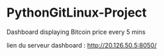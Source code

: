 # PythonGitLinux-Project
Dashboard displaying Bitcoin price every 5 mins

lien du serveur dashboard : 
http://20.126.50.5:8050/

